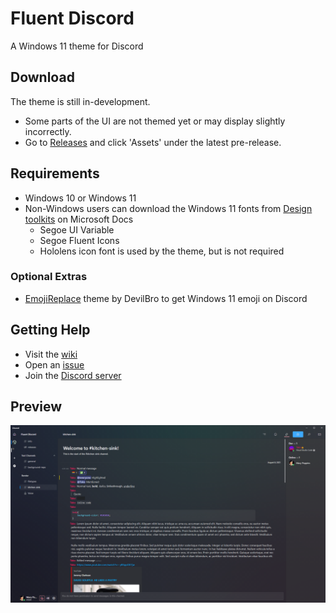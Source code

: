 # Fluent Discord
A Windows 11 theme for Discord

## Download
The theme is still in-development.
* Some parts of the UI are not themed yet or may display slightly incorrectly.
* Go to [Releases](https://github.com/TakosThings/Fluent-Discord/releases/latest) and click 'Assets' under the latest pre-release.

## Requirements
* Windows 10 or Windows 11
* Non-Windows users can download the Windows 11 fonts from [Design toolkits](https://docs.microsoft.com/en-gb/windows/apps/design/downloads/#fonts) on Microsoft Docs
  * Segoe UI Variable
  * Segoe Fluent Icons
  * Hololens icon font is used by the theme, but is not required
### Optional Extras
* [EmojiReplace](https://betterdiscord.app/theme/EmojiReplace) theme by DevilBro to get Windows 11 emoji on Discord

## Getting Help
* Visit the [wiki](https://github.com/TakosThings/Fluent-Discord/wiki)
* Open an [issue](https://github.com/TakosThings/Fluent-Discord/issues)
* Join the [Discord server](https://discord.gg/ZYrCacRuez)

## Preview
![Preview](/images/ui-0.0.3.png)
